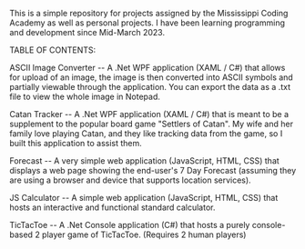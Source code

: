 This is a simple repository for projects assigned by the Mississippi Coding Academy as well as personal projects.
I have been learning programming and development since Mid-March 2023.


TABLE OF CONTENTS:

ASCII Image Converter -- A .Net WPF application (XAML / C#) that allows for upload of an image, the image is then converted into ASCII symbols and partially viewable through the application. You can export the data as a .txt file to view the whole image in Notepad.

Catan Tracker -- A .Net WPF application (XAML / C#) that is meant to be a supplement to the popular board game "Settlers of Catan". My wife and her family love playing Catan, and they like tracking data from the game, so I built this application to assist them.

Forecast -- A very simple web application (JavaScript, HTML, CSS) that displays a web page showing the end-user's 7 Day Forecast (assuming they are using a browser and device that supports location services).

JS Calculator -- A simple web application (JavaScript, HTML, CSS) that hosts an interactive and functional standard calculator.

TicTacToe -- A .Net Console application (C#) that hosts a purely console-based 2 player game of TicTacToe. (Requires 2 human players)
